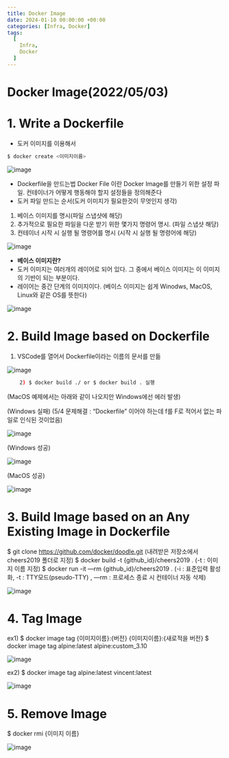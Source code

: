 ```yaml
---
title: Docker Image
date: 2024-01-10 00:00:00 +00:00
categories: [Infra, Docker]
tags:
  [
    Infra,
    Docker
  ]
---
```


# Docker Image(2022/05/03)

# 1. **Write a Dockerfile**

* 도커 이미지를 이용해서

```bash
$ docker create <이미지이름>
```

![image](https://user-images.githubusercontent.com/12759500/229355798-3ee8ca6b-2294-4092-a7d4-8fa4a3c2fc77.png)

- Dockerfile을 만드는법
Docker File 이란 Docker Image를 만들기 위한 설정 파일.
컨테이너가 어떻게 행동해야 할지 설정들을 정의해준다
- 도커 파일 만드는 순서(도커 이미지가 필요한것이 무엇인지 생각)
1) 베이스 이미지를 명시(파일 스냅샷에 해당)
2) 추가적으로 필요한 파일을 다운 받기 위한 몇가지 명령어 명시. (파일 스냅샷 해당)
3) 컨테이너 시작 시 실행 될 명령어를 명시 (시작 시 실행 될 명령어에 해당)

![image](https://user-images.githubusercontent.com/12759500/229355807-2085cceb-6dff-4cd5-bdd7-c360559ea42b.png)

- **베이스 이미지란?**
- 도커 이미지는 여러개의 레이어로 되어 있다.
그 중에서 베이스 이미지는 이 이미지의 기반이 되는 부분이다.
- 레이어는 중간 단계의 이미지이다.
(베이스 이미지는 쉽게 Winodws, MacOS, Linux와 같은 OS를 뜻한다)

![image](https://user-images.githubusercontent.com/12759500/229355814-dde144d5-da81-4e3d-a2c5-797de8160503.png)

# 2. **Build Image based on Dockerfile**

1) VSCode를 열어서 Dockerfile이라는 이름의 문서를 만듦

![image](https://user-images.githubusercontent.com/12759500/229355818-63bf4b50-fcf5-4a24-b175-4edbc6e8f3fc.png)

```bash
    2) $ docker build ./ or $ docker build . 실행
```

(MacOS 예제에서는 아래와 같이 나오지만 Windows에선 에러 발생)

(Windows 실패)
(5/4 문제해결 : “Dockerfile” 이어야 하는데 f를 F로 적어서 없는 파일로 인식된 것이었음)

![image](https://user-images.githubusercontent.com/12759500/229355824-63377d7b-843c-486c-8017-df53430b91d2.png)

(Windows 성공)

![image](https://user-images.githubusercontent.com/12759500/229355828-2b9d9f4c-6b22-4714-801c-a3035aff564f.png)

(MacOS 성공)

![image](https://user-images.githubusercontent.com/12759500/229355831-817085a4-6288-4bf2-8aa1-0ec1334b73ea.png)

# 3. **Build Image based on an Any Existing Image in Dockerfile**

$ git clone https://github.com/docker/doodle.git
(내려받은 저장소에서 cheers2019 폴더로 지정)
$ docker build -t {github_id}/cheers2019 .
(-t : 이미지 이름 지정)
$ docker run -it —rm {github_id}/cheers2019 .
(-i : 표준입력 활성화, -t : TTY모드(pseudo-TTY) , —rm : 프로세스 종료 시 컨테이너 자동 삭제)

![image](https://user-images.githubusercontent.com/12759500/229355840-56bbda28-90b6-4e74-8071-5bc2dbbb7298.png)

# 4. **Tag Image**

ex1)
$ docker image tag {이미지이름}:{버전} {이미지이름}:{새로적을 버전}
$ docker image tag alpine:latest alpine:custom_3.10

![image](https://user-images.githubusercontent.com/12759500/229355849-29934364-2fb6-4570-b568-98b84810365f.png)

ex2)
$ docker image tag alpine:latest vincent:latest

![image](https://user-images.githubusercontent.com/12759500/229355857-34efbb1d-bedd-4d4a-959c-736e4987e5bc.png)

# 5. **Remove Image**

$ docker rmi {이미지 이름}

![image](https://user-images.githubusercontent.com/12759500/229355871-8eadd637-a0c2-41d2-be21-12e72cbd3223.png)
